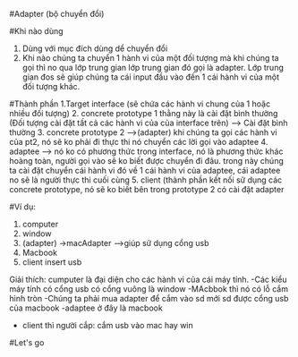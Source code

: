 #Adapter (bộ chuyển đổi)

#Khi nào dùng
1. Dùng với mục đích dùng dể chuyển đổi
2. Khi nào chúng ta chuyển 1 hành vi của một đối tượng mà khi chúng ta gọi thì no qua lớp trung gian lớp trung gian đó gọi là adapter.
Lớp trung gian đos sẽ giúp chúng ta cái input đầu vào đến 1 cái hành vi của một đối tượng khác.

#Thành phần
 1.Target interface (sẽ chứa các hành vi chung của 1 hoặc nhiều đối tượng)
 2. concrete prototype 1 thằng này là cài đặt bình thường (Đối tượng cài đặt tất cả các hành vi của của interface trên) --> Cài đặt bình thường 
 3. concrete prototype 2 -->(adapter) khi chúng ta gọi các hành vi của pt2, nó sẽ ko phải đi thực thi nó chuyển các lời gọi vào adaptee
 4. adaptee --> nó ko có phương thức trong interface, nó là phương thức khác hoàng toàn, người gọi vào sẽ ko biết được chuyển đi đâu. trong này chúng ta cài đặt chuyển cái hành vi đó về 1 cái hành vi của adaptee, cái adaptee no sẽ là người thực thi cuối cùng
 5. client (thành phần kết nối sữ dụng các concrete prototype, nó sẽ ko biết bên trong prototype 2  có cài đặt adapter
 
#Ví dụ:
1. computer
2. window
3. (adapter) ->macAdapter -->giúp sữ dụng cổng usb
4. Macbook
5. client insert usb

Giải thích: cumputer là đại diện cho các hành vi của cái máy tính.
-Các kiểu máy tính có cổng usb có cổng vuông là window
-MAcbbok thì nó có lỗ cắm hình tròn
-Chúng ta phải mua adapter để cắm vào sd mới sd được cổng usb của macbook
-adaptee ở đây là macbook
- client  thì người cắp: cắm usb vào mac hay win


#Let's go
